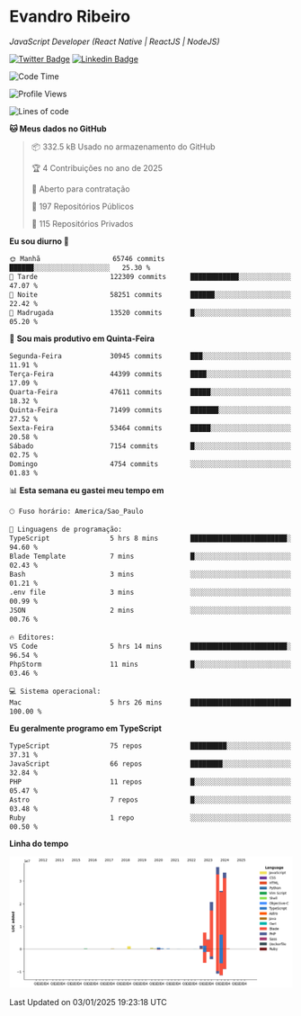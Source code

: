 # Evandro **Ribeiro**

*JavaScript Developer (React Native | ReactJS | NodeJS)*

[![Twitter Badge](https://img.shields.io/badge/-@ribeiroevandro-201B2D?style=flat-square&labelColor=201B2D&logo=twitter&logoColor=white&link=https://twitter.com/ribeiroevandro)](https://twitter.com/ribeiroevandro) 
[![Linkedin Badge](https://img.shields.io/badge/-Evandro%20Ribeiro-201B2D?style=flat-square&logo=Linkedin&logoColor=white&link=https://www.linkedin.com/in/ribeiroevandro)](https://www.linkedin.com/in/ribeiroevandro) 


<!--START_SECTION:waka-->
![Code Time](http://img.shields.io/badge/Code%20Time-4%2C223%20hrs%2033%20mins-blue)

![Profile Views](http://img.shields.io/badge/Visualizac%C3%B5es%20do%20perfil-0-blue)

![Lines of code](https://img.shields.io/badge/Desde%20o%20Hello%20World%20eu%20escrevi-132.4%20million%20linhas%20de%20c%C3%B3digo-blue)

**🐱 Meus dados no GitHub** 

> 📦 332.5 kB Usado no armazenamento do GitHub 
 > 
> 🏆 4 Contribuições no ano de 2025
 > 
> 💼 Aberto para contratação
 > 
> 📜 197 Repositórios Públicos 
 > 
> 🔑 115 Repositórios Privados 
 > 
**Eu sou diurno 🐤** 

```text
🌞 Manhã                  65746 commits       ██████░░░░░░░░░░░░░░░░░░░   25.30 % 
🌆 Tarde                  122309 commits      ████████████░░░░░░░░░░░░░   47.07 % 
🌃 Noite                  58251 commits       ██████░░░░░░░░░░░░░░░░░░░   22.42 % 
🌙 Madrugada              13520 commits       █░░░░░░░░░░░░░░░░░░░░░░░░   05.20 % 
```
📅 **Sou mais produtivo em Quinta-Feira** 

```text
Segunda-Feira            30945 commits       ███░░░░░░░░░░░░░░░░░░░░░░   11.91 % 
Terça-Feira              44399 commits       ████░░░░░░░░░░░░░░░░░░░░░   17.09 % 
Quarta-Feira             47611 commits       █████░░░░░░░░░░░░░░░░░░░░   18.32 % 
Quinta-Feira             71499 commits       ███████░░░░░░░░░░░░░░░░░░   27.52 % 
Sexta-Feira              53464 commits       █████░░░░░░░░░░░░░░░░░░░░   20.58 % 
Sábado                   7154 commits        █░░░░░░░░░░░░░░░░░░░░░░░░   02.75 % 
Domingo                  4754 commits        ░░░░░░░░░░░░░░░░░░░░░░░░░   01.83 % 
```


📊 **Esta semana eu gastei meu tempo em** 

```text
🕑︎ Fuso horário: America/Sao_Paulo

💬 Linguagens de programação: 
TypeScript               5 hrs 8 mins        ████████████████████████░   94.60 % 
Blade Template           7 mins              █░░░░░░░░░░░░░░░░░░░░░░░░   02.43 % 
Bash                     3 mins              ░░░░░░░░░░░░░░░░░░░░░░░░░   01.21 % 
.env file                3 mins              ░░░░░░░░░░░░░░░░░░░░░░░░░   00.99 % 
JSON                     2 mins              ░░░░░░░░░░░░░░░░░░░░░░░░░   00.76 % 

🔥 Editores: 
VS Code                  5 hrs 14 mins       ████████████████████████░   96.54 % 
PhpStorm                 11 mins             █░░░░░░░░░░░░░░░░░░░░░░░░   03.46 % 

💻 Sistema operacional: 
Mac                      5 hrs 26 mins       █████████████████████████   100.00 % 
```

**Eu geralmente programo em TypeScript** 

```text
TypeScript               75 repos            █████████░░░░░░░░░░░░░░░░   37.31 % 
JavaScript               66 repos            ████████░░░░░░░░░░░░░░░░░   32.84 % 
PHP                      11 repos            █░░░░░░░░░░░░░░░░░░░░░░░░   05.47 % 
Astro                    7 repos             █░░░░░░░░░░░░░░░░░░░░░░░░   03.48 % 
Ruby                     1 repo              ░░░░░░░░░░░░░░░░░░░░░░░░░   00.50 % 
```



**Linha do tempo**

![Lines of Code chart](https://raw.githubusercontent.com/ribeiroevandro/ribeiroevandro/main/assets/bar_graph.png)


 Last Updated on 03/01/2025 19:23:18 UTC
<!--END_SECTION:waka-->
